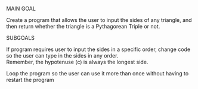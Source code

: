 MAIN GOAL

Create
 a program that allows the user to input the sides of any triangle, and 
then return whether the triangle is a Pythagorean Triple or not.

SUBGOALS

If program requires user to input the sides in a specific order, 
change code so the user can type in the sides in any order.  
Remember, the hypotenuse (c) is always the longest side.

Loop the program so the user can use it more than once without having to restart the program

